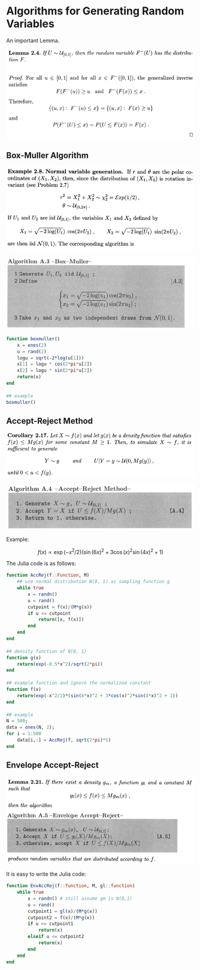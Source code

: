 # Algorithms for Generating Random Variables

An important Lemma.

![](lemma-2-4.png)

## Box-Muller Algorithm

![](ex-2-8.png)

![](box-muller.png)

```julia
function boxmuller()
    x = ones(2)
    u = rand(2)
    logu = sqrt(-2*log(u[1]))
    x[1] = logu * cos(2*pi*u[2])
    x[2] = logu * sin(2*pi*u[2])
    return(x)
end

## example
boxmuller()
```

## Accept-Reject Method

![](corollary-2-17.png)

![](accept-reject.png)

Example:

$$
f(x)\propto \exp(-x^2/2)(\sin(6x)^2+3\cos(x)^2\sin(4x)^2+1)
$$

The Julia code is as follows:

```julia
function AccRej(f::Function, M)
    ## use normal distribution N(0, 1) as sampling function g
    while true
        x = randn()
        u = rand()
        cutpoint = f(x)/(M*g(x))
        if u <= cutpoint
            return([x, f(x)])
        end
    end
end

## density function of N(0, 1)
function g(x)
    return(exp(-0.5*x^2)/sqrt(2*pi))
end

## example function and ignore the normalized constant
function f(x)
    return(exp(-x^2/2)*(sin(6*x)^2 + 3*cos(x)^2*sin(4*x)^2 + 1))
end

## example
N = 500;
data = ones(N, 2);
for i = 1:500
    data[i,:] = AccRej(f, sqrt(2*pi)*5)
end
```

## Envelope Accept-Reject

![](lemma-2-21.png)

It is easy to write the Julia code:

```julia
function EnvAccRej(f::function, M, gl::function)
    while true
        x = randn() # still assume gm is N(0,1)
        u = rand()
        cutpoint1 = gl(x)/(M*g(x))
        cutpoint2 = f(x)/(M*g(x))
        if u <= cutpoint1
            return(x)
        elseif u <= cutpoint2
            return(x)
        end
    end
end
```




